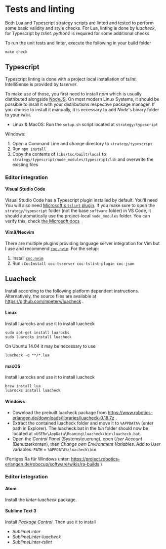 # Tests and linting
Both Lua and Typescript strategy scripts are linted and tested to perform some
basic validity and style checks. For Lua, linting is done by *luacheck*, for
Typescript by *tslint*. *python2* is required for some additional checks.

To run the unit tests and linter, execute the following in your build folder
```
make check
```

## Typescript
Typescript linting is done with a project local installation of *tslint*. IntelliSense is provided by *tsserver*.

To make use of those, you first need to install *npm* which is usually distributed
alongside [NodeJS](https://nodejs.org). On most modern Linux Systems, it should
be possible to insall it with your distributions respective package manager. If
you choose to install it manually, it is necessary to add *Node*'s binary
folder to your `PATH`.

- Linux & MacOS: Run the `setup.sh` script located at `strategy/typescript`

Windows:
1. Open a Command Line and change directory to `strategy/typescript`
2. Run `npm install`
3. Copy the contents of `libs/tsc/built/local` to `strategy/typescript/node_modules/typescript/lib` and overwrite the existing files

### Editor integration

#### Visual Studio Code
Visual Studio Code has a Typescript plugin installed by default. You'll need
You will also need [Microsoft's `tslint` plugin](https://marketplace.visualstudio.com/items?itemName=ms-vscode.vscode-typescript-tslint-plugin).
If you make sure to open the `strategy/typescript` folder (not the base
`software` folder) in VS Code, it should automatically use the project-local
`node_modules` folder. You can verify this, check [the Microsoft docs](https://code.visualstudio.com/docs/typescript/typescript-compiling#_using-the-workspace-version-of-typescript)

#### Vim8/Neovim
There are multiple plugins providing language server integration for Vim but I use and recommend [`coc.nvim`](https://github.com/neoclide/coc.nvim). For the setup:
1. Install [`coc.nvim`](https://github.com/neoclide/coc.nvim)
2. Run `:CocInstall coc-tsserver coc-tslint-plugin coc-json`

## Luacheck
Install according to the following platform dependent instructions.
Alternatively, the source files are available at
https://github.com/mpeterv/luacheck .

#### Linux
Install luarocks and use it to install luacheck
```
sudo apt-get install luarocks
sudo luarocks install luacheck
```

On Ubuntu 14.04 it may be necessary to use
```
luacheck -q **/*.lua
```

#### macOS
Install luarocks and use it to install luacheck
```
brew install lua
luarocks install luacheck
```

#### Windows
- Download the prebuilt luacheck package from
https://www.robotics-erlangen.de/downloads/libraries/luacheck-0.18.7z .
- Extract the contained luacheck folder and move it to `%APPDATA%` (enter path in Explorer). The luacheck.bat in the _bin_ folder should now be located at
`<USER>\AppData\Roaming\luacheck\bin\luacheck.bat`.
- Open the _Control Panel_ (Systemsteuerung), open _User Account_ (Benutzerkonten), then _Change own Environment Variables_.
Add to *User* variables:
`PATH` = `%APPDATA%\luacheck\bin`

(Fertiges Ra für Windows unter: https://project.robotics-erlangen.de/robocup/software/wikis/ra-builds )

### Editor integration

#### Atom
Install the *linter-luacheck* package.

#### Sublime Text 3
Install _[Package Control](https://packagecontrol.io/installation)_. Then use it to install
- *SublimeLinter*
- *SublimeLinter-luacheck*
- *SublimeLinter-tslint*
